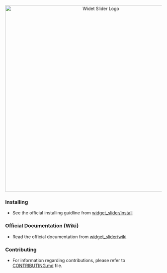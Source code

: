 <!-- 
LOGO: https://user-images.githubusercontent.com/59066341/163708948-d5279779-6052-418d-ab08-a41f63491c3d.png
-->

<p align="center">
  <br>
  <img width="600" src="https://user-images.githubusercontent.com/59066341/163708948-d5279779-6052-418d-ab08-a41f63491c3d.png" alt="Widet Slider Logo">
  <br>
</p>

### Installing
- See the official installing guidline from [widget_slider/install](https://github.com/insolite-dev/widget_slider/wiki/Installing)

### Official Documentation (Wiki)
- Read the official documentation from [widget_slider/wiki](https://github.com/insolite-dev/widget_slider/wiki)

### Contributing
- For information regarding contributions, please refer to [CONTRIBUTING.md](https://github.com/insolite-dev/widget_slider/blob/main/CONTRIBUTING.md) file.
